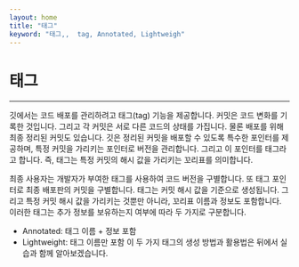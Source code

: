 ```yaml
---
layout: home
title: "태그"
keyword: "태그,,  tag, Annotated, Lightweigh"
---
```


# 태그
---
깃에서는 코드 배포를 관리하려고 태그(tag) 기능을 제공합니다. 커밋은 코드 변화를 기록한 것입니다. 그리고 각 커밋은 서로 다른 코드의 상태를 가집니다. 물론 배포를 위해 최종 정리된 커밋도 있습니다. 깃은 정리된 커밋을 배포할 수 있도록 특수한 포인터를 제공하며, 특정 커밋을 가리키는 포인터로 버전을 관리합니다. 그리고 이 포인터를 태그라고 합니다. 즉, 태그는 특정 커밋의 해시 값을 가리키는 꼬리표를 의미합니다.  

최종 사용자는 개발자가 부여한 태그를 사용하여 코드 버전을 구별합니다. 또 태그 포인터로 최종 배포판의 커밋을 구별합니다. 태그는 커밋 해시 값을 기준으로 생성됩니다. 그리고 특정 커밋 해시 값을 가리키는 것뿐만 아니라, 꼬리표 이름과 정보도 포함합니다. 이러한 태그는 추가 정보를 보유하는지 여부에 따라 두 가지로 구분합니다.  

* Annotated: 태그 이름 + 정보 포함
* Lightweight: 태그 이름만 포함
이 두 가지 태그의 생성 방법과 활용법은 뒤에서 실습과 함께 알아보겠습니다.  

<br><br>